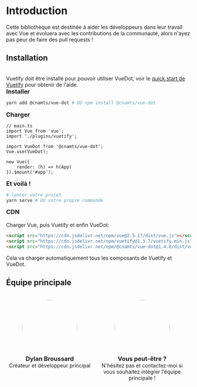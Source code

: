 # Introduction

Cette bibliothèque est destinée à aider les développeurs dans leur travail avec Vue et évoluera avec les contributions de la communauté, alors n'ayez pas peur de faire des pull requests !

## Installation

<br>

Vuetify doit être installé pour pouvoir utiliser VueDot, voir le [quick start de Vuetify](https://vuetifyjs.com/fr/getting-started/quick-start) pour obtenir de l'aide.

### Installer

```bash
yarn add @cnamts/vue-dot # OU npm install @cnamts/vue-dot
```

### Charger

```ts{5,6}
// main.ts
import Vue from 'vue';
import './plugins/vuetify';

import VueDot from '@cnamts/vue-dot';
Vue.use(VueDot);

new Vue({
    render: (h) => h(App)
}).$mount('#app');
```

### Et voilà !

```bash
# lancer votre projet
yarn serve # OU votre propre commande
```

### CDN

<br>
Charger Vue, puis Vuetify et enfin VueDot:

```html
<script src="https://cdn.jsdelivr.net/npm/vue@2.5.17/dist/vue.js"></script>
<script src="https://cdn.jsdelivr.net/npm/vuetify@1.3.7/vuetify.min.js"></script>
<script src="https://cdn.jsdelivr.net/npm/@cnamts/vue-dot@1.4.0/dist/vue-dot.umd.min.js"></script>
```

Cela va charger automatiquement tous les composants de Vuetify et VueDot.

## Équipe principale

<ul>
	<li>
		<img :src="$withBase('/dylan-broussard.jpg')" alt="">
		<h3>Dylan Broussard</h3>
		<p>Créateur et développeur principal</p>
	</li>
	<li>
		<img :src="$withBase('/user.svg')" alt="">
		<h3>Vous peut-être ?</h3>
		<p>N'hésitez pas et contactez-moi si vous souhaitez intégrer l'équipe principale !</p>
	</li>
</ul>

<style lang="scss" scoped>
	li {
		max-width: 250px;
		list-style: none;
	}

	ul {
		padding: 0;
		display: flex;
		flex-wrap: wrap;
		margin-top: 30px;
		justify-content: space-around;
	}

	li {
		padding: 5px;
		text-align: center;
	}

	p,
	h3 {
		margin: 0;
	}

	img {
		width: 150px;
		height: 150px;
		object-fit: cover;
		border-radius: 50%;
	}
</style>
